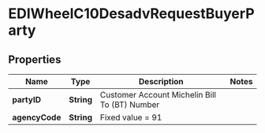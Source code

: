 

# EDIWheelC10DesadvRequestBuyerParty


## Properties

| Name | Type | Description | Notes |
|------------ | ------------- | ------------- | -------------|
|**partyID** | **String** | Customer Account Michelin Bill To (BT) Number |  |
|**agencyCode** | **String** | Fixed value &#x3D; 91 |  |



